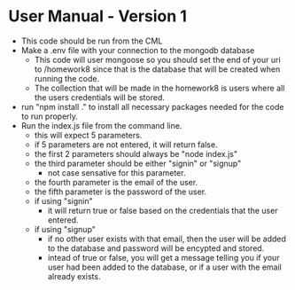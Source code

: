 # User Manual - Version 1
- This code should be run from the CML
- Make a .env file with your connection to the mongodb database
	- This code will user mongoose so you should set the end of your uri to /homework8 since that is the database that will be created when running the code.
	- The collection that will be made in the homework8 is users where all the users credentials will be stored.
- run "npm install ." to install all necessary packages needed for the code to run properly.
- Run the index.js file from the command line.
	- this will expect 5 parameters.
	- if 5 parameters are not entered, it will return false.
	- the first 2 parameters should always be "node index.js"
	- the third parameter should be either "signin" or "signup"
		- not case sensative for this parameter.
	- the fourth parameter is the email of the user.
	- the fifth parameter is the password of the user.
	- if using "signin"
		- it will return true or false based on the credentials that the user entered.
	- if using "signup" 
		- if no other user exists with that email, then the user will be added to the database and password will be encypted and stored.
		- intead of true or false, you will get a message telling you if your user had been added to the database, or if a user with the email already exists.